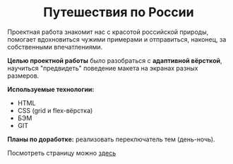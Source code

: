 <h1 align="center">Путешествия по России</h1>

Проектная работа знакомит нас с красотой российской природы, помогает вдохновиться чужими примерами и отправиться, наконец, за собственными впечатлениями.

**Целью проектной работы** было разобраться с **адаптивной вёрсткой**, научиться "предвидеть" поведение макета на экранах разных размеров.

**Используемые технологии:**
- HTML
- CSS (grid и flex-вёрстка)
- БЭМ
- GIT

**Планы по доработке:**
реализовать переключатель тем (день-ночь).


Посмотреть страницу можно [здесь](https://uliakarpova.github.io/russian-travel/)
